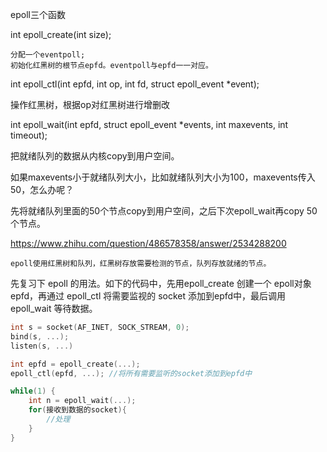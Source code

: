 epoll三个函数

int epoll_create(int size);

    分配一个eventpoll;
    初始化红黑树的根节点epfd。eventpoll与epfd一一对应。

int epoll_ctl(int epfd, int op, int fd, struct epoll_event *event);

操作红黑树，根据op对红黑树进行增删改

int epoll_wait(int epfd, struct epoll_event *events, int maxevents, int timeout);

把就绪队列的数据从内核copy到用户空间。

如果maxevents小于就绪队列大小，比如就绪队列大小为100，maxevents传入50，怎么办呢？

先将就绪队列里面的50个节点copy到用户空间，之后下次epoll_wait再copy 50个节点。

https://www.zhihu.com/question/486578358/answer/2534288200

`epoll使用红黑树和队列，红黑树存放需要检测的节点，队列存放就绪的节点。`

先复习下 epoll 的用法。如下的代码中，先用epoll_create 创建一个 epoll对象 epfd，再通过 epoll_ctl 将需要监视的 socket 添加到epfd中，最后调用 epoll_wait 等待数据。
```c++
int s = socket(AF_INET, SOCK_STREAM, 0);
bind(s, ...);
listen(s, ...)

int epfd = epoll_create(...);
epoll_ctl(epfd, ...); //将所有需要监听的socket添加到epfd中

while(1) {
    int n = epoll_wait(...);
    for(接收到数据的socket){
        //处理
    }
}
```
